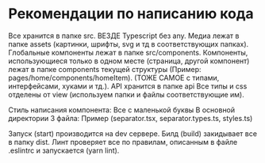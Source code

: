 # Рекомендации по написанию кода

Все хранится в папке src.
ВЕЗДЕ Typescript без any.
Медиа лежат в папке assets (картинки, шрифты, svg и тд в соответствующих папках).
Глобальные компоненты лежат в папке src/components.
Компоненты, использующиеся только в одном месте (страница, другой компонент) лежат в папке components текущей структуры (Пример: pages/home/components/homeItem). (ТОЖЕ САМОЕ с типами, интерфейсами, хуками и тд.).
API хранится в папке api
Все типы и css отделены от view (используем папки и файлы соответствующие им).


Стиль написания компонента:
Все с маленькой буквы
В основной директории 3 файла: Пример (separator.tsx, separator.types.ts, styles.ts)


Запуск (start) производится на dev сервере. 
Билд (build) закидывает все в папку dist. 
Линт проверяет все по правилам, описанным в файле .eslintrc и запускается (yarn lint).